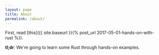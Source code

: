 ```yaml
---
layout: page
title: About
permalink: /about/
---
```


First, read [this]({{ site.baseurl }}{% post_url 2017-05-01-hands-on-with-rust %}).

**tl;dr**: We're going to learn some Rust through hands-on examples.
